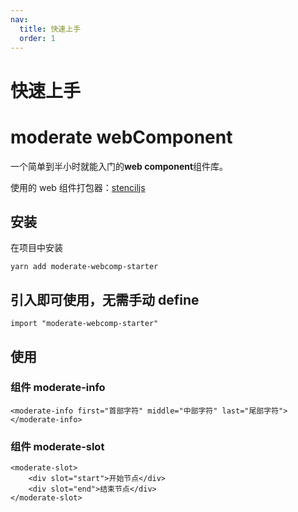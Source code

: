 ```yaml
---
nav:
  title: 快速上手
  order: 1
---
```


# 快速上手

# moderate webComponent

一个简单到半小时就能入门的**web component**组件库。

使用的 web 组件打包器：[stenciljs](https://stenciljs.com/docs/introduction)

## 安装

在项目中安装

```
yarn add moderate-webcomp-starter
```

## 引入即可使用，无需手动 define

```
import "moderate-webcomp-starter"
```

## 使用

### 组件 moderate-info

```
<moderate-info first="首部字符" middle="中部字符" last="尾部字符"></moderate-info>
```

### 组件 moderate-slot

```
<moderate-slot>
    <div slot="start">开始节点</div>
    <div slot="end">结束节点</div>
</moderate-slot>
```
